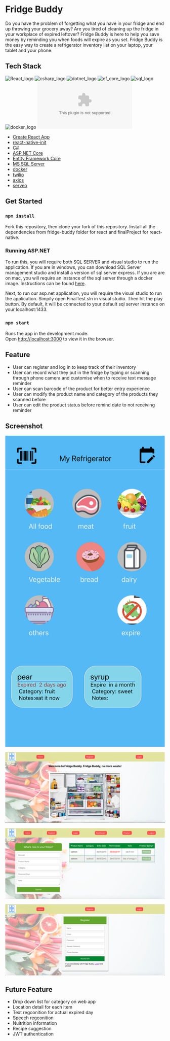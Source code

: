 # Fridge Buddy

Do you have the problem of forgetting what you have in your fridge and end up throwing your grocery away? Are you tired of cleaning up the fridge in your workplace of expired leftover? Fridge Buddy is here to help you save money by reminding you when foods will expire as you set. Fridge Buddy is the easy way to create a refrigerator inventory list on your laptop, your tablet and your phone.

## Tech Stack

![React_logo](https://www.shareicon.net/data/128x128/2016/07/08/117367_logo_512x512.png)
![csharp_logo](https://itrainscotland.co.uk/images/c-sharp-logo.png)
![dotnet_logo](https://rahulsahay.gallerycdn.vsassets.io/extensions/rahulsahay/csharp-aspnetcore/1.11.0/1559414167977/Microsoft.VisualStudio.Services.Icons.Default)
![ef_core_logo](https://www.i-programmer.info/images/stories/News/2017/aug/B/ef.jpg)
![sql_logo](https://chocolatey.org/content/packageimages/SQL2014-powershell.12.0.2000.8.png)
![docker_logo](https://fabianlee.org/wp-content/uploads/2017/03/docker-logo-150x150.png)
![twilio_logo](https://d1e2wseyxx8ugp.cloudfront.net/organization-logos/twilio.com)

* [Create React App](https://github.com/facebook/create-react-app)
* [react-native-init](https://www.npmjs.com/package/react-native-init)
* [C#](https://docs.microsoft.com/en-us/dotnet/csharp/)
* [ASP.NET Core](https://docs.microsoft.com/en-us/aspnet/core/?view=aspnetcore-2.2)
* [Entity Framework Core](https://docs.microsoft.com/en-us/ef/core/)
* [MS SQL Server](https://github.com/microsoft/mssql-docker)
* [docker](https://www.docker.com/)
* [twilio](https://www.twilio.com/)
* [axios](https://github.com/axios/axios)
* [serveo](https://serveo.net/)

## Get Started

### `npm install`

Fork this repository, then clone your fork of this repository. Install all the dependencies from fridge-buddy folder for react and finalProject for react-native.


### Running ASP.NET

To run this, you will require both SQL SERVER and visual studio to run the application. If you are in windows, you can download SQL Server management studio and install a version of sql server express. If you are are on mac, you will require an instance of the sql server through a docker image. Instructions can be found [here](https://docs.microsoft.com/en-us/sql/linux/quickstart-install-connect-docker?view=sql-server-2017&pivots=cs1-bash).

Next, to run our asp.net application, you will require the visual studio to run the application. Simpily open FinalTest.sln in visual studio. Then hit the play button. By default, it will be connected to your default sql server instance on your localhost:1433.

### `npm start`

Runs the app in the development mode.<br>
Open [http://localhost:3000](http://localhost:3000) to view it in the browser.

## Feature

* User can register and log in to keep track of their inventory
* User can record what they put in the fridge by typing or scanning through phone camera and customise when to receive text message reminder
* User can scan barcode of the product for better entry experience
* User can modify the product name and category of the products they scanned before
* User can edit the product status before remind date to not receiving reminder

## Screenshot
![phone.jpg](https://github.com/RachelTWQ/FridgeBuddy/blob/master/screenshots/IMG_0160.jpg)

![landing_page.png](https://github.com/RachelTWQ/FridgeBuddy/blob/master/screenshots/landing_page.png)

![dashboard.png](https://github.com/RachelTWQ/FridgeBuddy/blob/master/screenshots/dashboard.png)

![register.png](https://github.com/RachelTWQ/FridgeBuddy/blob/master/screenshots/register.png)

## Future Feature

* Drop down list for category on web app
* Location detail for each item
* Text regconition for actual expired day
* Speech regconition
* Nuitrition information
* Recipe suggestion
* JWT authentication

